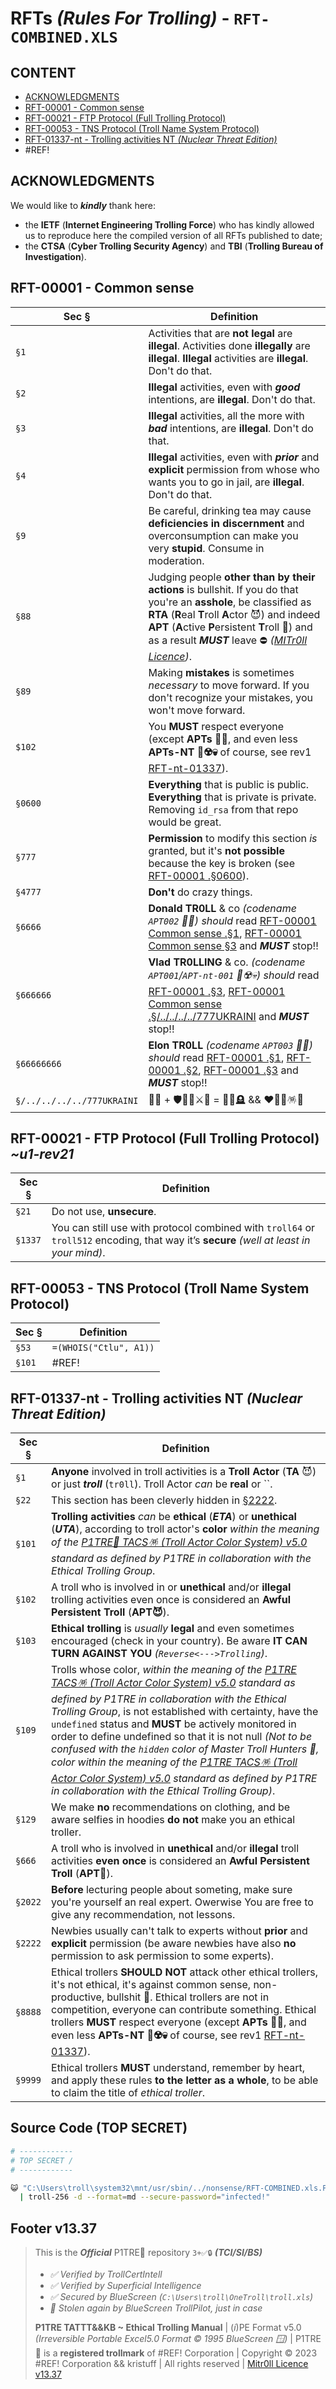 # RFTs *(Rules For Trolling)* - `RFT-COMBINED.XLS`

## CONTENT

-   [ACKNOWLEDGMENTS](#acknowledgments)
-   [RFT-00001 - Common sense](#rft-00001---common-sense)
-   [RFT-00021 - FTP Protocol (Full Trolling Protocol)](#rft-00021---ftp-protocol-full-trolling-protocol-u1-rev21)
-   [RFT-00053 - TNS Protocol (Troll Name System Protocol)](#rft-00053---tns-protocol-troll-name-system-protocol)
-   [RFT-01337-nt - Trolling activities NT *(Nuclear Threat Edition)*](#rft-01337-nt---trolling-activities-nt-nuclear-threat-edition)
-   #REF!

## ACKNOWLEDGMENTS

We would like to ***kindly*** thank here:
-  the **IETF** (**Internet Engineering Trolling Force**) who has kindly allowed us to reproduce here the compiled version of all RFTs published to date;
-  the **CTSA** (**Cyber Trolling Security Agency**) and **TBI** (**Trolling Bureau of Investigation**). 




## RFT-00001 - Common sense

Sec §        | Definition
----         | ------------
`§1`         | Activities that are **not legal** are **illegal**. Activities done **illegally** are **illegal**. **Illegal** activities are **illegal**. Don't do that.
`§2`         | **Illegal** activities, even with ***good*** intentions, are **illegal**. Don't do that.
`§3`         | **Illegal** activities, all the more with ***bad*** intentions, are **illegal**. Don't do that.
`§4`         | **Illegal** activities, even with ***prior*** and **explicit** permission from whose who wants you to go in jail, are **illegal**. Don't do that.
`§9`         | Be careful, drinking tea may cause **deficiencies in discernment** and overconsumption can make you very **stupid**. Consume in moderation.
`§88`        | Judging people **other than by their actions** is bullshit. If you do that you're an **asshole**, be classified as **RTA** (**R**eal **T**roll **A**ctor 😈) and indeed **APT** (**A**ctive **P**ersistent **T**roll 👺) and as a result ***MUST*** leave ⛔️ *([MITr0ll Licence](/LICENSE.md))*. 
`§89`        | Making **mistakes** is sometimes *necessary* to move forward. If you don't recognize your mistakes, you won't move forward.
`$102`       | You **MUST** respect everyone (except **APTs 👺💀**, and even less **APTs-NT 👺☢️💀** of course, see rev1 [RFT-nt-01337](/TATTTKB/010-RFT__Rules_For_Trolling/README.md#rft-01337-nt---trolling-activities-nt-nuclear-threat-edition)).
`§0600`      | **Everything** that is public is public. **Everything** that is private is private. Removing `id_rsa` from that repo would be great. 
`§777`       | **Permission** to modify this section *is* granted, but it's **not possible** because the key is broken (see [RFT-00001 .§0600](/TATTTKB/010-RFT__Rules_For_Trolling/README.md#rft-00001---common-sense)).
`§4777`      | **Don't** do crazy things.
`§6666`      | **Donald TR0LL** & co *(codename `APT002` 👺💀)* *should* read [RFT-00001 Common sense .§1](/TATTTKB/010-RFT__Rules_For_Trolling/README.md#rft-00001---common-sense), [RFT-00001 Common sense §3](/TATTTKB/010-RFT__Rules_For_Trolling/README.md#rft-00001---common-sense) and ***MUST*** stop!!
`§666666`    | **Vlad TR0LLING** & co. *(codename `APT001`/`APT-nt-001` 👺☢️💀)* *should* read [RFT-00001 .§3](/TATTTKB/010-RFT__Rules_For_Trolling/README.md#rft-00001---common-sense), [RFT-00001 Common sense .§/../../../../777UKRAINI](#rft-00001---common-sense) and ***MUST*** stop!!
`§66666666`  | **Elon TR0LL** *(codename `APT003` 👺💀)* *should* read   [RFT-00001 .§1](/TATTTKB/010-RFT__Rules_For_Trolling/README.md#rft-00001---common-sense), [RFT-00001 .§2](#rft-00001---common-sense), [RFT-00001 .§3](/TATTTKB/010-RFT__Rules_For_Trolling/README.md#rft-00001---common-sense) and ***MUST*** stop!!
`§/../../../../777UKRAINI`| 👺💀 + 🛡💙💛⚔️🚬 = 👺💀🪦 && ❤️💙💛🪅🎉 



## RFT-00021 - FTP Protocol (Full Trolling Protocol) *~u1-rev21*

Sec §         | Definition
----          | ------------
`§21`         | Do not use, **unsecure**.
`§1337`       | You can still use with protocol combined with `troll64` or `troll512` encoding, that way it’s **secure** *(well at least in your mind)*.




## RFT-00053 - TNS Protocol (Troll Name System Protocol) 

Sec §         | Definition
----          | ------------
`§53`         | `=(WHOIS("Ctlu", A1))`
`§101`        | #REF!



## RFT-01337-nt - Trolling activities NT *(Nuclear Threat Edition)*

Sec §      | Definition
----       | ------------
`§1`       | **Anyone** involved in troll activities is a **Troll Actor** (**TA** 😈) or just ***troll*** (`tr0ll`). Troll Actor *can* be **real** or ``.
`§22`      | This section has been cleverly hidden in [§2222](#rft-01337-nt---trolling-activities-nt-nuclear-threat-edition).
`§101`     | **Trolling activities** *can* be **ethical** (***ETA***) or **unethical** (***UTA***), according to troll actor's **color** *within the meaning of the [P1TRE🤡 TACS🪅 (Troll Actor Color System) v5.0](/TATTTKB/TACS__Troll_Actor_Color_System/README.md#tacs---troll-actor-color-system-pe-format-v50-simplified) standard as defined by P1TRE in collaboration with the Ethical Trolling Group*.
`§102`     | A troll who is involved in or **unethical** and/or **illegal** trolling activities even once is considered an **Awful Persistent Troll** (**APT😈**). 
`§103`     | **Ethical trolling** is *usually* **legal** and even sometimes encouraged (check in your country). Be aware **IT CAN TURN AGAINST YOU** *(`Reverse<--->Trolling`)*. 
`§109`     | Trolls whose color, *within the meaning of the [P1TRE TACS🪅 (Troll Actor Color System) v5.0](/TATTTKB/TACS__Troll_Actor_Color_System/README.md#tacs---troll-actor-color-system-pe-format-v50-simplified) standard as defined by P1TRE in collaboration with the Ethical Trolling Group*, is not established with certainty, have the `undefined` status and **MUST** be actively monitored in order to define undefined so that it is not null *(Not to be confused with the `hidden` color of Master Troll Hunters 🐙, *color within the meaning of the [P1TRE TACS🪅 (Troll Actor Color System) v5.0](/TATTTKB/TACS__Troll_Actor_Color_System/README.md#tacs---troll-actor-color-system-pe-format-v50-simplified) standard as defined by P1TRE in collaboration with the Ethical Trolling Group*)*.
`§129`     | We make **no** recommendations on clothing, and be aware selfies in hoodies **do not** make you an ethical troller.
`§666`     | A troll who is involved in **unethical** and/or **illegal** troll activities **even once** is considered an **Awful Persistent Troll** (**APT👺**). 
`§2022`      | **Before** lecturing people about someting, make sure you're yourself an real expert. Owerwise You are free to give any recommendation, not lessons.
`§2222`     | Newbies usually can't talk to experts without **prior** and **explicit** permission (be aware newbies have also **no** permission to ask permission to some experts).
`§8888`     | Ethical trollers **SHOULD NOT** attack other ethical trollers, it's not ethical, it's against common sense, non-productive, bullshit 💩. Ethical trollers are not in competition, everyone can contribute something. Ethical trollers **MUST** respect everyone (except **APTs 👺💀**, and even less **APTs-NT 👺☢️💀** of course, see rev1 [RFT-nt-01337](/TATTTKB/010-RFT__Rules_For_Trolling/README.md#rft-01337-nt---trolling-activities-nt-nuclear-threat-edition)).
`§9999`     | Ethical trollers **MUST** understand, remember by heart, and apply these rules **to the letter as a whole**, to be able to claim the title of *ethical troller*. 






## Source Code (TOP SECRET)

```bash
# ------------
# TOP SECRET /
# ------------

😺 "C:\Users\troll\system32\mnt/usr/sbin/../nonsense/RFT-COMBINED.xls.PDF copy(3)" \
  | troll-256 -d --format=md --secure-password="infected!"

```

## Footer v13.37

> This is the ***Official*** P1TRE🤡 repository `3+✅🔒` ***(TCI/SI/BS)*** 
> - *✅ Verified by TrollCertIntell* 
> - *✅ Verified by Superficial Intelligence*
> - *✅ Secured by BlueScreen (`C:\Users\troll\OneTroll\troll.xls`)*
> - *🤖 Stolen again by BlueScreen TrollPilot, just in case*
>  
> **P1TRE TATTT&&KB ~ Ethical Trolling Manual** | (*i*)PE Format v5.0  *(Irreversible Portable Excel5.0 Format © 1995 BlueScreen 🪟)* | P1TRE🤡 is a **registered trollmark** of #REF! Corporation | Copyright © 2023 #REF! Corporation && kristuff | All rights reserved | [Mitr0ll Licence v13.37](/LICENSE.md)
